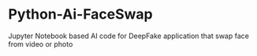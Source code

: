 # Python-Ai-FaceSwap
Jupyter Notebook based AI code for DeepFake application that swap face from video or photo
